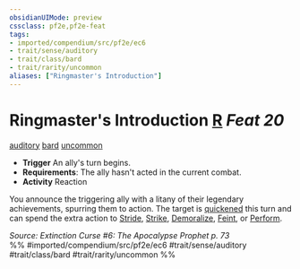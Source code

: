 ```yaml
---
obsidianUIMode: preview
cssclass: pf2e,pf2e-feat
tags:
- imported/compendium/src/pf2e/ec6
- trait/sense/auditory
- trait/class/bard
- trait/rarity/uncommon
aliases: ["Ringmaster's Introduction"]
---
```

# Ringmaster's Introduction  [R](chapter-9-playing-the-game.md#Actions "Reaction") *Feat 20*  
[auditory](auditory.md)  [bard](rules/traits/bard.md)  [uncommon](uncommon.md)  

- **Trigger** An ally's turn begins.
- **Requirements**: The ally hasn't acted in the current combat.
- **Activity** Reaction

You announce the triggering ally with a litany of their legendary achievements, spurring them to action. The target is [quickened](conditions.md#Quickened) this turn and can spend the extra action to [Stride](stride.md), [Strike](strike.md), [Demoralize](demoralize.md), [Feint](feint.md), or [Perform](perform.md).

*Source: Extinction Curse #6: The Apocalypse Prophet p. 73*  
%% #imported/compendium/src/pf2e/ec6 #trait/sense/auditory #trait/class/bard #trait/rarity/uncommon %%